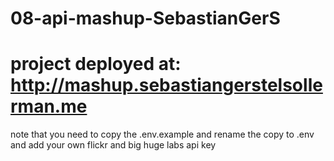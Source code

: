 # 08-api-mashup-SebastianGerS

# project deployed at: http://mashup.sebastiangerstelsollerman.me

note that you need to copy the .env.example and rename the copy to .env and add your own flickr and big huge labs api key
